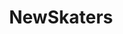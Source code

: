 ---
title: NewSkaters
crosslinks:
- youtubefactsbot
- anti_gif_bot
- livven
- u_imguralbumbot
- skateboarding
- longboarding
- youtubot
- OldSkaters
- me_irl
- FullSkateVideos
- MassdropBot
- funny
- modnews
- Skatemeetups
- AskReddit
- Skatebording
- alotabot
- skatedog
- howto
- sodapoppin
---